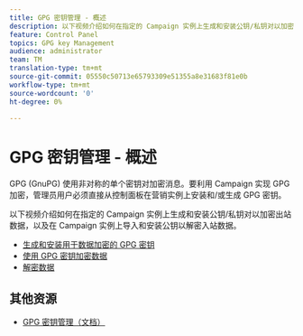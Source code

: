 ```yaml
---
title: GPG 密钥管理 - 概述
description: 以下视频介绍如何在指定的 Campaign 实例上生成和安装公钥/私钥对以加密出站数据，以及在 Campaign 实例上导入和安装公钥以解密入站数据。
feature: Control Panel
topics: GPG key Management
audience: administrator
team: TM
translation-type: tm+mt
source-git-commit: 05550c50713e65793309e51355a8e31683f81e0b
workflow-type: tm+mt
source-wordcount: '0'
ht-degree: 0%

---
```



# GPG 密钥管理 - 概述

GPG (GnuPG) 使用非对称的单个密钥对加密消息。要利用 Campaign 实现 GPG 加密，管理员用户必须直接从控制面板在营销实例上安装和/或生成 GPG 密钥。

以下视频介绍如何在指定的 Campaign 实例上生成和安装公钥/私钥对以加密出站数据，以及在 Campaign 实例上导入和安装公钥以解密入站数据。

* [生成和安装用于数据加密的 GPG 密钥](./generating-and-installing-gpg-keys-for-data-encryption.md)
* [使用 GPG 密钥加密数据](./using-a-gpg-key-to-encrypt-data.md)
* [解密数据](./decrypting-data.md)

## 其他资源

* [GPG 密钥管理（文档）](shttps://docs.adobe.com/content/help/zh-Hans/control-panel/using/instances-settings/gpg-keys-management.html)
